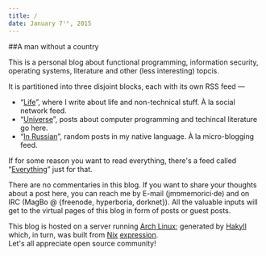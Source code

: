 ```yaml
---
title: /
date: January 7ᵗʰ, 2015
---
```


##A man without a country

This is a personal blog about functional programming, information security, operating systems,
literature and other (less interesting) topcis.

It is partitioned into three disjoint blocks, each with its own RSS feed —

 + “[Life](/life.html)”, where I write about life and non-technical stuff. À la social network feed.
 + “[Universe](/universe.html)”, posts about computer programming and techincal literature go here.
 + “[In Russian](/ru.html)”, random posts in my native language. À la micro-blogging feed.

If for some reason you want to read everything, there's a feed called “[Everything](/archive.html)” 
just for that.

There are no commentaries in this blog. If you want to share your thoughts about a post here, 
you can reach me by E-mail (jmפmemorici·de) and on IRC (MagBo @ {freenode, hyperboria, dorknet}).
All the valuable inputs will get to the virtual pages of this blog in form of posts or guest posts.

This blog is hosted on a server running [Arch Linux](https://www.archlinux.org/); 
generated by [Hakyll](http://jaspervdj.be/hakyll) which, in turn, was 
built from [Nix](http://nixos.org) [expression](https://github.com/NixOS/nixpkgs/blob/master/pkgs/development/libraries/haskell/hakyll/default.nix).  
Let's all appreciate open source community!
